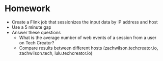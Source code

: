 # Homework

- Create a Flink job that sessionizes the input data by IP address and host
- Use a 5 minute gap
- Answer these questions
  - What is the average number of web events of a session from a user on Tech Creator?
  - Compare results between different hosts (zachwilson.techcreator.io, zachwilson.tech, lulu.techcreator.io) 